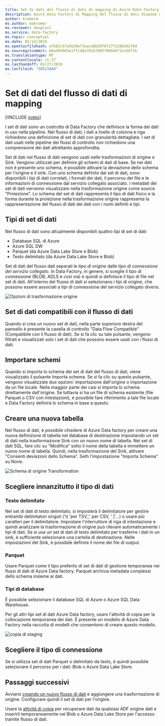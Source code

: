 ```yaml
---
title: Set di dati del flusso di dati di mapping di Azure Data Factory
description: Azure Data Factory di Mapping del flusso di dati dispone di compatibilità di specifici set di dati
author: kromerm
ms.author: makromer
ms.reviewer: douglasl
ms.service: data-factory
ms.topic: conceptual
ms.date: 02/14/2019
ms.openlocfilehash: efb82c57a5620ef3eace8b39f6f27f2286202f84
ms.sourcegitcommit: 6da4959d3a1ffcd8a781b709578668471ec6bf1b
ms.translationtype: MT
ms.contentlocale: it-IT
ms.lasthandoff: 03/27/2019
ms.locfileid: "58521840"
---
```

# <a name="mapping-data-flow-datasets"></a>Set di dati del flusso di dati di mapping

[!INCLUDE [notes](../../includes/data-factory-data-flow-preview.md)]

I set di dati sono un costrutto di Data Factory che definisce la forma dei dati in uso nella pipeline. Nel flusso di dati, i dati a livello di colonna e riga richiedono una definizione di set di dati con granularità dettagliata. I set di dati usati nelle pipeline dei flussi di controllo non richiedono una comprensione dei dati altrettanto approfondita.

Set di dati nel flusso di dati vengono usati nelle trasformazioni di origine e Sink. Vengono utilizzati per definire gli schemi di dati di base. Se nei dati non è presente uno schema, è possibile attivare la deviazione dello schema per l'origine e il sink. Con uno schema definito dal set di dati, sono disponibili i tipi di dati correlati, i formati dei dati, il percorso dei file e le informazioni di connessione dal servizio collegato associato. I metadati dei set di dati verranno visualizzato nella trasformazione origine come source "Proiezione". Lo schema del set di dati rappresenta il tipo di dati fisico e la forma durante la proiezione nella trasformazione origine rappresenta la rappresentazione del flusso di dati dei dati con i nomi definiti e tipi.

## <a name="dataset-types"></a>Tipi di set di dati

Nel flusso di dati sono attualmente disponibili quattro tipi di set di dati:

* Database SQL di Azure
* Azure SQL DW
* Parquet (da Azure Data Lake Store e Blob)
* Testo delimitato (da Azure Data Lake Store e Blob)

Set di dati del flusso dati separati le *tipo di origine* dalle *tipo di connessione del servizio collegato*. In Data Factory, in genere, si sceglie il tipo di connessione (BLOB, ADLS e così via) e quindi si definisce il tipo di file nel set di dati. All'interno del flusso di dati si selezionano i tipi di origine, che possono essere associati a tipi di connessione del servizio collegato diversi.

![Opzioni di trasformazione origine](media/data-flow/dataset1.png "origini")

## <a name="data-flow-compatible-datasets"></a>Set di dati compatibili con il flusso di dati

Quando si crea un nuovo set di dati, nella parte superiore destra del pannello è presente la casella di controllo "Data Flow Compatible" (Compatibile con il flusso di dati). Se si fa clic su tale pulsante, vengono filtrati e visualizzati solo i set di dati che possono essere usati con i flussi di dati. 

## <a name="import-schemas"></a>Importare schemi

Quando si importa lo schema dei set di dati del flusso di dati, viene visualizzato il pulsante Importa schema. Se si fa clic su questo pulsante, vengono visualizzate due opzioni: importazione dall'origine o importazione da un file locale. Nella maggior parte dei casi si importa lo schema direttamente dall'origine. Se tuttavia si ha un file di schema esistente (file Parquet o CSV con intestazioni), è possibile fare riferimento a tale file locale e Data Factory definirà lo schema in base a questo.

## <a name="create-new-table"></a>Creare una nuova tabella

Nel flusso di dati, è possibile chiedere di Azure Data factory per creare una nuova definizione di tabella nel database di destinazione impostando un set di dati nella trasformazione Sink con un nuovo nome di tabella. Nel set di dati SQL, fare clic su "Modifica" sotto il nome della tabella e immettere un nuovo nome di tabella. Quindi, nella trasformazione del Sink, attivare "Consenti deviazioni dello Schema". Seth l'impostazione "Importa Schema" su None.

![Schema di origine Transformation](media/data-flow/dataset2.png "Schema SQL")

## <a name="choose-your-type-of-data-first"></a>Scegliere innanzitutto il tipo di dati

### <a name="delimited-text"></a>Testo delimitato

Nel set di dati di testo delimitato, si imposterà il delimitatore per gestire entrambi delimitatori singoli ('\t 'per TSV,',' per CSV, ' |'...) o usare più caratteri per il delimitatore. Impostare l'interruttore di riga di intestazione e quindi analizzare la trasformazione di origine può rilevare automaticamente i tipi di dati. Se si usa un set di dati di testo delimitato per trasferire i dati in un sink, è sufficiente selezionare una cartella di destinazione. Nelle impostazioni del Sink, è possibile definire il nome dei file di output.

### <a name="parquet"></a>Parquet

Usare Parquet come il tipo preferito di set di dati di gestione temporanea nei flussi di dati di Azure Data factory. Parquet archivia metadata complessi dello schema insieme ai dati.

### <a name="database-types"></a>Tipi di database

È possibile selezionare il database SQL di Azure o Azure SQL Data Warehouse.

Per gli altri tipi set di dati Azure Data factory, usare l'attività di copia per la collocazione temporanea dei dati. È presente un modello di Azure Data Factory nella raccolta di modelli che consentono di creare questo modello.

![copia di staging](media/data-flow/templatedf.png "copia di staging")

## <a name="choose-your-connection-type"></a>Scegliere il tipo di connessione

Se si utilizza set di dati Parquet o delimitato da testo, è quindi possibile selezionare il percorso per i dati: Blob o Azure Data Lake Store.

## <a name="next-steps"></a>Passaggi successivi

Avviarsi [creando un nuovo flusso di dati](data-flow-create.md) e aggiungere una trasformazione di origine. Configurare quindi il set di dati per l'origine.

Usare la [attività di copia](copy-activity-overview.md) per recuperare dati da qualsiasi ADF origine dati e inserirli temporaneamente nel Blob o Azure Data Lake Store per l'accesso tramite flusso di dati.


